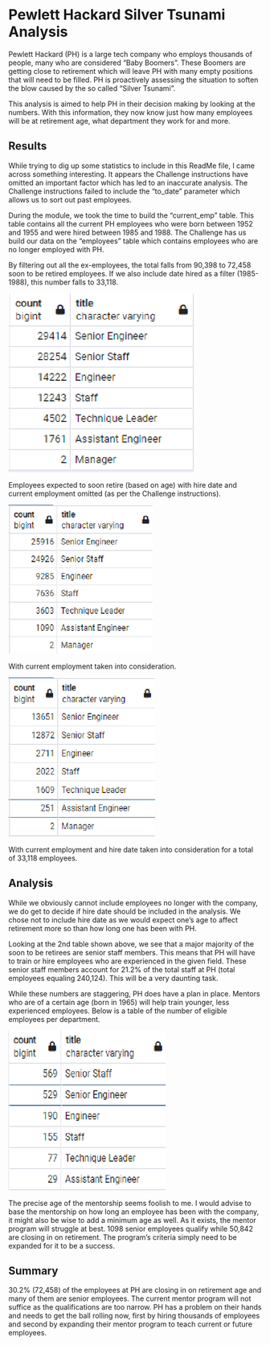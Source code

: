 # Pewlett Hackard Silver Tsunami Analysis
Pewlett Hackard (PH) is a large tech company who employs thousands of people, many who are considered “Baby Boomers”. These Boomers are getting close to retirement which will leave PH with many empty positions that will need to be filled. PH is proactively assessing the situation to soften the blow caused by the so called “Silver Tsunami”. 

This analysis is aimed to help PH in their decision making by looking at the numbers. With this information, they now know just how many employees will be at retirement age, what department they work for and more.

## Results 
While trying to dig up some statistics to include in this ReadMe file, I came across something interesting. It appears the Challenge instructions have omitted an important factor which has led to an inaccurate analysis. The Challenge instructions failed to include the “to_date” parameter which allows us to sort out past employees.

During the module, we took the time to build the “current_emp” table. This table contains all the current PH employees who were born between 1952 and 1955 and were hired between 1985 and 1988. The Challenge has us build our data on the “employees” table which contains employees who are no longer employed with PH.

By filtering out all the ex-employees, the total falls from 90,398 to 72,458 soon to be retired employees. If we also include date hired as a filter (1985-1988), this number falls to 33,118.

![](https://github.com/thomasstvr/Pewlett_Hackard_Analysis/blob/main/Resources/retiring_titles.png)

Employees expected to soon retire (based on age) with hire date and current employment omitted (as per the Challenge instructions).

![](https://github.com/thomasstvr/Pewlett_Hackard_Analysis/blob/main/Resources/retiring_titles_age.png)

With current employment taken into consideration. 

![](https://github.com/thomasstvr/Pewlett_Hackard_Analysis/blob/main/Resources/retiring_titles_age_hired_date.png)

With current employment and hire date taken into consideration for a total of 33,118 employees.

## Analysis
While we obviously cannot include employees no longer with the company, we do get to decide if hire date should be included in the analysis. We chose not to include hire date as we would expect one’s age to affect retirement more so than how long one has been with PH.

Looking at the 2nd table shown above, we see that a major majority of the soon to be retirees are senior staff members. This means that PH will have to train or hire employees who are experienced in the given field. These senior staff members account for 21.2% of the total staff at PH (total employees equaling 240,124). This will be a very daunting task.

While these numbers are staggering, PH does have a plan in place. Mentors who are of a certain age (born in 1965) will help train younger, less experienced employees. Below is a table of the number of eligible employees per department.

![](https://github.com/thomasstvr/Pewlett_Hackard_Analysis/blob/main/Resources/mentorship_by_title.png)

The precise age of the mentorship seems foolish to me. I would advise to base the mentorship on how long an employee has been with the company, it might also be wise to add a minimum age as well. As it exists, the mentor program will struggle at best. 1098 senior employees qualify while 50,842 are closing in on retirement. The program’s criteria simply need to be expanded for it to be a success.   

## Summary 
30.2% (72,458) of the employees at PH are closing in on retirement age and many of them are senior employees. The current mentor program will not suffice as the qualifications are too narrow. PH has a problem on their hands and needs to get the ball rolling now, first by hiring thousands of employees and second by expanding their mentor program to teach current or future employees. 


